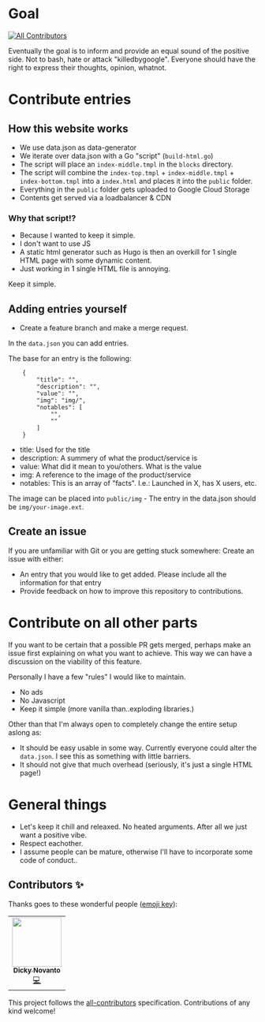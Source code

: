 # Goal
<!-- ALL-CONTRIBUTORS-BADGE:START - Do not remove or modify this section -->
[![All Contributors](https://img.shields.io/badge/all_contributors-1-orange.svg?style=flat-square)](#contributors-)
<!-- ALL-CONTRIBUTORS-BADGE:END -->

Eventually the goal is to inform and provide an equal sound of the positive side. Not to bash, hate or attack "killedbygoogle". Everyone should have the right to express their thoughts, opinion, whatnot.

# Contribute entries

## How this website works

- We use data.json as data-generator
- We iterate over data.json with a Go "script" (`build-html.go`)
- The script will place an `index-middle.tmpl` in the `blocks` directory. 
- The script will combine the `index-top.tmpl` + `index-middle.tmpl` + `index-bottom.tmpl` into a `index.html` and places it into the `public` folder.
- Everything in the `public` folder gets uploaded to Google Cloud Storage
- Contents get served via a loadbalancer & CDN

### Why that script!?

- Because I wanted to keep it simple.
- I don't want to use JS
- A static html generator such as Hugo is then an overkill for 1 single HTML page with some dynamic content.
- Just working in 1 single HTML file is annoying.

Keep it simple. 


## Adding entries yourself

- Create a feature branch and make a merge request.

In the `data.json` you can add entries. 

The base for an entry is the following:

```
    {
        "title": "",
        "description": "",
        "value": "",
        "img": "img/",
        "notables": [
            "",
            ""
        ]
    }
```

- title: Used for the title
- description: A summery of what the product/service is
- value: What did it mean to you/others. What is the value
- img: A reference to the image of the product/service
- notables: This is an array of "facts". I.e.: Launched in X, has X users, etc.

The image can be placed into `public/img` - The entry in the data.json should be `img/your-image.ext`.

## Create an issue

If you are unfamiliar with Git or you are getting stuck somewhere: Create an issue with either:

- An entry that you would like to get added. Please include all the information for that entry
- Provide feedback on how to improve this repository to contributions.


# Contribute on all other parts

If you want to be certain that a possible PR gets merged, perhaps make an issue first explaining on what you want to achieve. This way we can have a discussion on the viability of this feature.

Personally I have a few "rules" I would like to maintain. 

- No ads
- No Javascript
- Keep it simple (more vanilla than..exploding libraries.)

Other than that I'm always open to completely change the entire setup aslong as:

- It should be easy usable in some way. Currently everyone could alter the `data.json`. I see this as something with little barriers. 
- It should not give that much overhead (seriously, it's just a single HTML page!)

# General things

- Let's keep it chill and releaxed. No heated arguments. After all we just want a positive vibe.
- Respect eachother. 
- I assume people can be mature, otherwise I'll have to incorporate some code of conduct..

## Contributors ✨

Thanks goes to these wonderful people ([emoji key](https://allcontributors.org/docs/en/emoji-key)):

<!-- ALL-CONTRIBUTORS-LIST:START - Do not remove or modify this section -->
<!-- prettier-ignore-start -->
<!-- markdownlint-disable -->
<table>
  <tr>
    <td align="center"><a href="https://github.com/dickynovanto1103"><img src="https://avatars1.githubusercontent.com/u/22437392?v=4" width="100px;" alt=""/><br /><sub><b>Dicky Novanto</b></sub></a><br /><a href="https://github.com/wiardvanrij/Alive-By-Google/commits?author=dickynovanto1103" title="Code">💻</a></td>
  </tr>
</table>

<!-- markdownlint-enable -->
<!-- prettier-ignore-end -->
<!-- ALL-CONTRIBUTORS-LIST:END -->

This project follows the [all-contributors](https://github.com/all-contributors/all-contributors) specification. Contributions of any kind welcome!